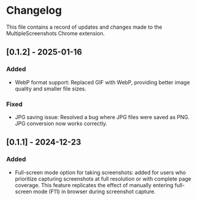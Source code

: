 # Changelog

This file contains a record of updates and changes made to the MultipleScreenshots Chrome extension.

## [0.1.2] - 2025-01-16
### Added
- WebP format support: Replaced GIF with WebP, providing better image quality and smaller file sizes.
### Fixed
- JPG saving issue: Resolved a bug where JPG files were saved as PNG. JPG conversion now works correctly.

## [0.1.1] - 2024-12-23
### Added
- Full-screen mode option for taking screenshots: added for users who prioritize capturing screenshots at full resolution or with complete page coverage. This feature replicates the effect of manually entering full-screen mode (F11) in browser during screenshot capture.
